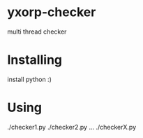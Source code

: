 # yxorp-checker
multi thread checker

# Installing
install python :)

# Using
./checker1.py
./checker2.py
...
./checkerX.py
